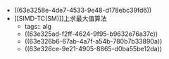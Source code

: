 - ((63e3258e-4de7-4533-9e48-d178ebc39fd6))
- [[SIMD-TC(SM)]]上求最大值算法
	- tags:: alg
	- ((63e325ad-f2ff-4624-9f95-b9632e76a37c))
	- ((63e326b6-67ab-4a7f-a54b-780b7b33890a))
	- ((63e326ce-9e21-4905-8865-d0ba55be12da))